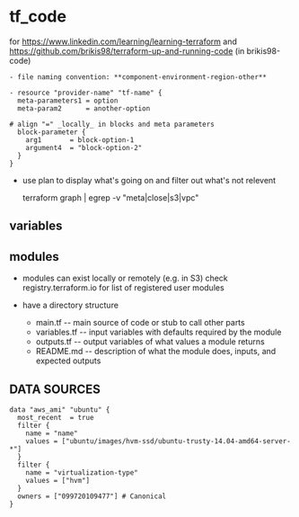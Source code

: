# tf_code
for https://www.linkedin.com/learning/learning-terraform
and https://github.com/brikis98/terraform-up-and-running-code (in brikis98-code)

```
- file naming convention: **component-environment-region-other**

- resource "provider-name" "tf-name" {
  meta-parameters1 = option
  meta-param2      = another-option

# align "=" _locally_ in blocks and meta parameters
  block-parameter {
    arg1       = block-option-1
    argument4  = "block-option-2"
  }
}

```
- use plan to display what's going on and filter out what's not relevent

    terraform graph | egrep -v "meta|close|s3|vpc"
    

## variables

## modules

- modules can exist locally or remotely (e.g. in S3)
  check registry.terraform.io for list of registered user modules
- have a directory structure

  - main.tf -- main source of code or stub to call other parts
  - variables.tf -- input variables with defaults required by the module
  - outputs.tf  -- output variables of what values a module returns
  - README.md  -- description of what the module does, inputs, and expected outputs
  
## DATA SOURCES

```
data "aws_ami" "ubuntu" {
  most_recent  = true
  filter {
    name = "name"
    values = ["ubuntu/images/hvm-ssd/ubuntu-trusty-14.04-amd64-server-*"]
  }
  filter {
    name = "virtualization-type"
    values = ["hvm"]
  }
  owners = ["099720109477"] # Canonical
}
```